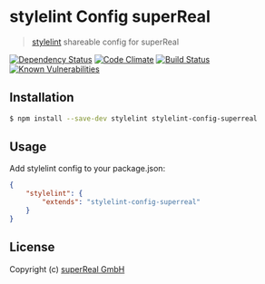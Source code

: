 # stylelint Config superReal
> [stylelint](https://stylelint.io/) shareable config for superReal

[![Dependency Status](https://david-dm.org/superReal/stylelint-config-superreal.svg)](https://david-dm.org/superReal/stylelint-config-superreal)
[![Code Climate](https://codeclimate.com/github/superReal/stylelint-config-superreal/badges/gpa.svg)](https://codeclimate.com/github/superReal/stylelint-config-superreal)
[![Build Status](https://travis-ci.org/superReal/stylelint-config-superreal.svg?branch=master)](https://travis-ci.org/superReal/stylelint-config-superreal)
[![Known Vulnerabilities](https://snyk.io/test/github/superReal/stylelint-config-superreal/badge.svg)](https://snyk.io/test/github/superReal/stylelint-config-superreal)

## Installation
    
```bash
$ npm install --save-dev stylelint stylelint-config-superreal
```

## Usage

Add stylelint config to your package.json:

```json
{
    "stylelint": {
        "extends": "stylelint-config-superreal"
    }
}
```



## License
Copyright (c) [superReal GmbH](http://www.superreal.de)
